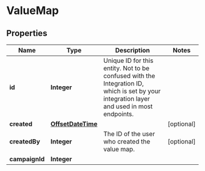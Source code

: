 

# ValueMap

## Properties

Name | Type | Description | Notes
------------ | ------------- | ------------- | -------------
**id** | **Integer** | Unique ID for this entity. Not to be confused with the Integration ID, which is set by your integration layer and used in most endpoints. | 
**created** | [**OffsetDateTime**](OffsetDateTime.md) |  |  [optional]
**createdBy** | **Integer** | The ID of the user who created the value map. |  [optional]
**campaignId** | **Integer** |  | 



